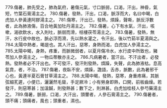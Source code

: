 779.傷暑，肺先受之，肺為氣府，暑傷元氣，寸口脈弱，口渴，汗出，神昏，氣短，竹葉石膏湯主之。
780.傷暑，發熱，汗出，口渴，脈浮而大，名曰中暍，白虎加人參黃連阿膠湯主之。
781.傷寒，汗出已，發熱，煩躁，聲嘶，脈反浮數者，此為肺液傷，百合地黃加牡丹湯主之。
782.傷暑，心下有水氣，汗出，咳嗽，渴欲飲水，水入則吐，脈弱而滑，栝樓茯苓湯主之。
783.傷暑，發熱，無汗，水行皮中故也，脈必浮而滑，先以熱水灌之，令汗出，後以竹茹半夏湯與之。
784.太陽中熱者，暍是也。其人汗出，惡寒，身熱而渴，白虎加人參湯主之。
785.太陽中暍，身熱，疼重，而脈微弱者，以夏月傷冷水，水行皮中所致也，豬苓加人參湯主之，一物瓜蒂散亦主之。
786.凡病暑者，當汗出。不汗出者，必發熱。發熱者必不汗出也。不可發汗，發汗則發熱，煩躁，失聲，此為肺液枯。息高氣賁，者，不治。
787.傷暑，夜臥不安，煩躁，譫語，舌赤，脈數，此為暑邪干心也，黃連半夏石膏甘草湯主之。
788.太陽中暍，發熱，惡寒，身重疼痛，其脈弦細芤遲，小便已，灑灑然毛聳，手足厥冷；小有勞身即熱，口開，前板齒燥。若發汗，則惡寒甚；加溫鍼，則發熱甚；數下之，則淋甚。白虎加桂枝人參芍藥湯主之。
789.傷暑，脈弱，口渴，大汗出，頭暈者，人參石膏湯主之。
790.傷暑者，頭不痛；頭痛者，風也；頭重者，濕也。